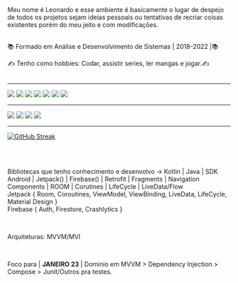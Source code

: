 <br/><br/>
 Meu nome é Leonardo e esse ambiente é basicamente o lugar de despejo de todos os projetos sejam ideias pessoais ou tentativas de recriar coisas existentes porém do meu jeito e com modificações. 
<br/><br/>

📚 Formado em Análise e Desenvolvimento de Sistemas | 2018-2022 |📚

✍ Tenho como hobbies: Codar, assistir series, ler mangas e jogar.✍
<br/><br/>

<!-- 🖊️ Codepen: [Leozinho](https://codepen.io/leozinhozddev) 🖊️-->
---
![](https://img.shields.io/badge/HTML5-E34F26?style=for-the-badge&logo=html5&logoColor=white)
![](https://img.shields.io/badge/CSS3-1572B6?style=for-the-badge&logo=css3&logoColor=white)
![](https://img.shields.io/badge/JavaScript-F7DF1E?style=for-the-badge&logo=javascript&logoColor=black)
![](https://img.shields.io/badge/Sass-CC6699?style=for-the-badge&logo=sass&logoColor=white)
![](https://img.shields.io/badge/Vue.js-35495E?style=for-the-badge&logo=vue.js&logoColor=4FC08D)
![](https://img.shields.io/badge/kotlin-%230095D5.svg?style=for-the-badge&logo=kotlin&logoColor=white)
![](https://img.shields.io/badge/figma-%23F24E1E.svg?style=for-the-badge&logo=figma&logoColor=white)

---

<div>
  <a href="https://codepen.io/leozinhozddev" target="_blank"><img src="https://img.shields.io/badge/Codepen-000000?style=for-the-badge&logo=codepen&logoColor=white" target="_blank"></a>
  <a href="https://github.com/lsortudo" target="_blank"><img src="https://img.shields.io/badge/github-%23121011.svg?style=for-the-badge&logo=github&logoColor=white" target="_blank"></a>
  <a href="https://www.linkedin.com/in/leozinhozd/" target="_blank"><img src="https://img.shields.io/badge/linkedin-%230077B5.svg?style=for-the-badge&logo=linkedin&logoColor=white" target="_blank"></a>
  <a href="mailto:lsortudo36@gmail.com"><img src="https://img.shields.io/badge/Gmail-D14836?style=for-the-badge&logo=gmail&logoColor=white"/><a/>
</div>

---


<div>
 
 [![GitHub Streak](https://streak-stats.demolab.com?user=Lsortudo&theme=omni&hide_border=true&border_radius=20&locale=pt_BR&date_format=j%20M%5B%20Y%5D)](https://git.io/streak-stats)
 
</div>

 
  <br/><br/>

Bibliotecas que tenho conhecimento e desenvolvo -> Kotlin | Java | SDK Android | Jetpack() | Firebase() | Retrofit | Fragments | Navigation Components | ROOM | Corutines | LifeCycle | LiveData/Flow
<br>
Jetpack { Room, Coroutines, ViewModel, ViewBinding, LiveData, LifeCycle, Material Design }
<br>
Firebase { Auth, Firestore, Crashlytics }

<br>

Arquiteturas: MVVM/MVI


<br>

Foco para | **JANEIRO 23** | Dominio em MVVM > Dependency Injection > Compose > Junit/Outros pra testes.
  
  
  
  
  
  
<!--
**Lsortudo/Lsortudo** is a ✨ _special_ ✨ repository because its `README.md` (this file) appears on your GitHub profile.

Here are some ideas to get you started:

- 🔭 I’m currently working on ...
- 🌱 I’m currently learning ...
- 👯 I’m looking to collaborate on ...
- 🤔 I’m looking for help with ...
- 💬 Ask me about ...
- 📫 How to reach me: ...
- 😄 Pronouns: ...
- ⚡ Fun fact: ...
-->
